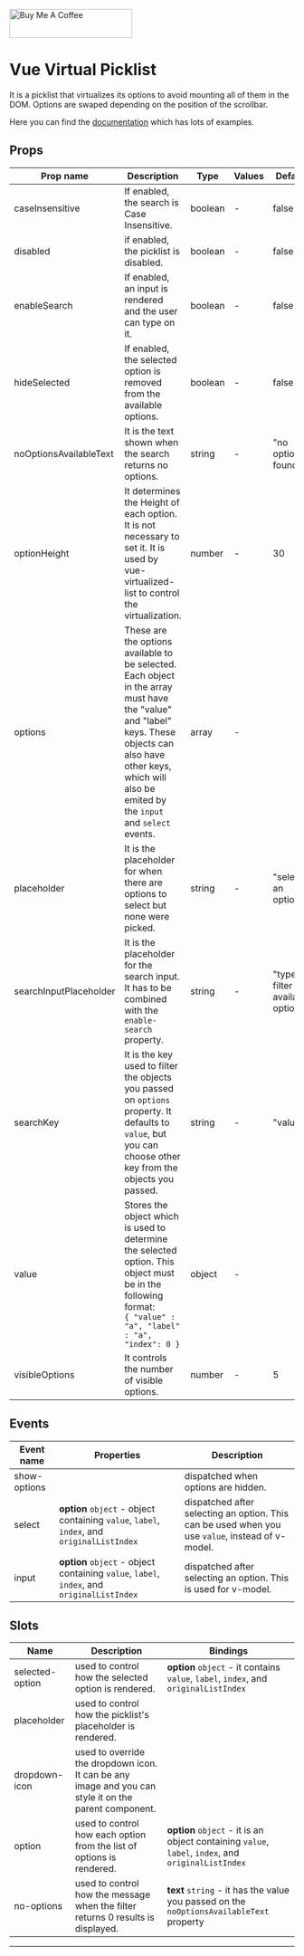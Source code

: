 <a href="https://www.buymeacoffee.com/allanoricil" target="_blank"><img src="https://cdn.buymeacoffee.com/buttons/default-orange.png" alt="Buy Me A Coffee" style="height: 51px !important;width: 217px !important;" ></a>

# Vue Virtual Picklist

It is a picklist that virtualizes its options to avoid mounting all of them in the DOM. Options are swaped depending on the position of the scrollbar.

Here you can find the [documentation](https://vue-virtual-picklist.netlify.app/) which has lots of examples.

## Props

| Prop name              | Description                                                                                                                                                                                                            | Type    | Values | Default                            |
| ---------------------- | ---------------------------------------------------------------------------------------------------------------------------------------------------------------------------------------------------------------------- | ------- | ------ | ---------------------------------- |
| caseInsensitive        | If enabled, the search is Case Insensitive.                                                                                                                                                                            | boolean | -      | false                              |
| disabled               | if enabled, the picklist is disabled.                                                                                                                                                                                  | boolean | -      | false                              |
| enableSearch           | If enabled, an input is rendered and the user can type on it.                                                                                                                                                          | boolean | -      | false                              |
| hideSelected           | If enabled, the selected option is removed from the available options.                                                                                                                                                 | boolean | -      | false                              |
| noOptionsAvailableText | It is the text shown when the search returns no options.                                                                                                                                                               | string  | -      | "no options found"                 |
| optionHeight           | It determines the Height of each option. It is not necessary to set it. It is used by vue-virtualized-list to control the virtualization.                                                                              | number  | -      | 30                                 |
| options                | These are the options available to be selected. Each object in the array must have the "value" and "label" keys. These objects can also have other keys, which will also be emited by the `input` and `select` events. | array   | -      |                                    |
| placeholder            | It is the placeholder for when there are options to select but none were picked.                                                                                                                                       | string  | -      | "select an option"                 |
| searchInputPlaceholder | It is the placeholder for the search input. It has to be combined with the `enable-search` property.                                                                                                                   | string  | -      | "type to filter available options" |
| searchKey              | It is the key used to filter the objects you passed on `options` property. It defaults to `value`, but you can choose other key from the objects you passed.                                                           | string  | -      | "value"                            |
| value                  | Stores the object which is used to determine the selected option. This object must be in the following format: </br>`{ "value" : "a", "label" : "a", "index": 0 }`                                                     | object  | -      |                                    |
| visibleOptions         | It controls the number of visible options.                                                                                                                                                                             | number  | -      | 5                                  |

## Events

| Event name   | Properties                                                                                 | Description                                                                                      |
| ------------ | ------------------------------------------------------------------------------------------ | ------------------------------------------------------------------------------------------------ |
| show-options |                                                                                            | dispatched when options are hidden.                                                              |
| select       | **option** `object` - object containing `value`, `label`, `index`, and `originalListIndex` | dispatched after selecting an option. This can be used when you use `value`, instead of v-model. |
| input        | **option** `object` - object containing `value`, `label`, `index`, and `originalListIndex` | dispatched after selecting an option. This is used for v-model.                                  |

## Slots

| Name            | Description                                                                                           | Bindings                                                                                            |
| --------------- | ----------------------------------------------------------------------------------------------------- | --------------------------------------------------------------------------------------------------- |
| selected-option | used to control how the selected option is rendered.                                                  | **option** `object` - it contains `value`, `label`, `index`, and `originalListIndex`                |
| placeholder     | used to control how the picklist's placeholder is rendered.                                           |                                                                                                     |
| dropdown-icon   | used to override the dropdown icon. It can be any image and you can style it on the parent component. |                                                                                                     |
| option          | used to control how each option from the list of options is rendered.                                 | **option** `object` - it is an object containing `value`, `label`, `index`, and `originalListIndex` |
| no-options      | used to control how the message when the filter returns 0 results is displayed.                       | **text** `string` - it has the value you passed on the `noOptionsAvailableText` property            |

---